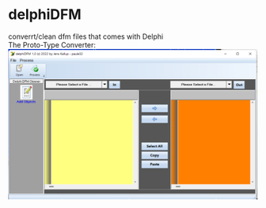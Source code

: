 # delphiDFM
converrt/clean dfm files that comes with Delphi
<br>
The Proto-Type Converter:
![FrontSide](img/screen1.png)
